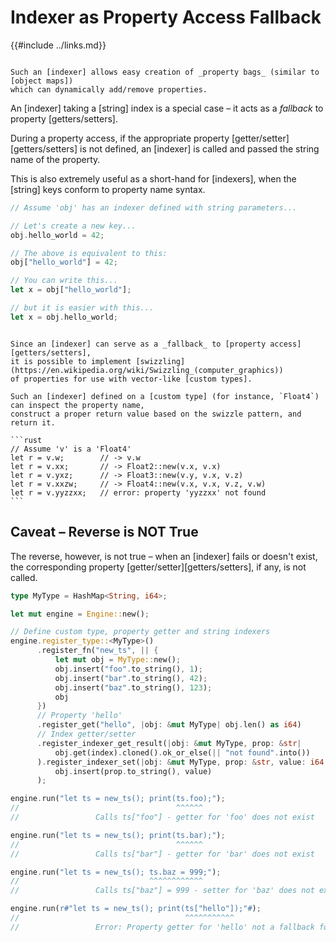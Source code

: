 Indexer as Property Access Fallback
===================================

{{#include ../links.md}}

```admonish tip.side.wide "Tip: Property bag"

Such an [indexer] allows easy creation of _property bags_ (similar to [object maps])
which can dynamically add/remove properties.
```

An [indexer] taking a [string] index is a special case &ndash; it acts as a _fallback_ to property
[getters/setters].

During a property access, if the appropriate property [getter/setter][getters/setters] is not
defined, an [indexer] is called and passed the string name of the property.

This is also extremely useful as a short-hand for [indexers], when the [string] keys conform to
property name syntax.

```rust
// Assume 'obj' has an indexer defined with string parameters...

// Let's create a new key...
obj.hello_world = 42;

// The above is equivalent to this:
obj["hello_world"] = 42;

// You can write this...
let x = obj["hello_world"];

// but it is easier with this...
let x = obj.hello_world;
```

~~~admonish tip.small "Tip: Swizzling"

Since an [indexer] can serve as a _fallback_ to [property access][getters/setters],
it is possible to implement [swizzling](https://en.wikipedia.org/wiki/Swizzling_(computer_graphics))
of properties for use with vector-like [custom types].

Such an [indexer] defined on a [custom type] (for instance, `Float4`) can inspect the property name,
construct a proper return value based on the swizzle pattern, and return it.

```rust
// Assume 'v' is a 'Float4'
let r = v.w;        // -> v.w
let r = v.xx;       // -> Float2::new(v.x, v.x)
let r = v.yxz;      // -> Float3::new(v.y, v.x, v.z)
let r = v.xxzw;     // -> Float4::new(v.x, v.x, v.z, v.w)
let r = v.yyzzxx;   // error: property 'yyzzxx' not found
```
~~~


Caveat &ndash; Reverse is NOT True
----------------------------------

The reverse, however, is not true &ndash; when an [indexer] fails or doesn't exist, the corresponding
property [getter/setter][getters/setters], if any, is not called.

```rust
type MyType = HashMap<String, i64>;

let mut engine = Engine::new();

// Define custom type, property getter and string indexers
engine.register_type::<MyType>()
      .register_fn("new_ts", || {
          let mut obj = MyType::new();
          obj.insert("foo".to_string(), 1);
          obj.insert("bar".to_string(), 42);
          obj.insert("baz".to_string(), 123);
          obj
      })
      // Property 'hello'
      .register_get("hello", |obj: &mut MyType| obj.len() as i64)
      // Index getter/setter
      .register_indexer_get_result(|obj: &mut MyType, prop: &str|
          obj.get(index).cloned().ok_or_else(|| "not found".into())
      ).register_indexer_set(|obj: &mut MyType, prop: &str, value: i64|
          obj.insert(prop.to_string(), value)
      );

engine.run("let ts = new_ts(); print(ts.foo);");
//                                   ^^^^^^
//                 Calls ts["foo"] - getter for 'foo' does not exist

engine.run("let ts = new_ts(); print(ts.bar);");
//                                   ^^^^^^
//                 Calls ts["bar"] - getter for 'bar' does not exist

engine.run("let ts = new_ts(); ts.baz = 999;");
//                             ^^^^^^^^^^^^
//                 Calls ts["baz"] = 999 - setter for 'baz' does not exist

engine.run(r#"let ts = new_ts(); print(ts["hello"]);"#);
//                                     ^^^^^^^^^^^
//                 Error: Property getter for 'hello' not a fallback for indexer
```
